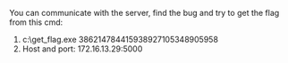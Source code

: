 You can communicate with the server, find the bug and try to get the flag from this cmd: 

1. c:\get_flag.exe 386214784415938927105348905958
2. Host and port: 172.16.13.29:5000